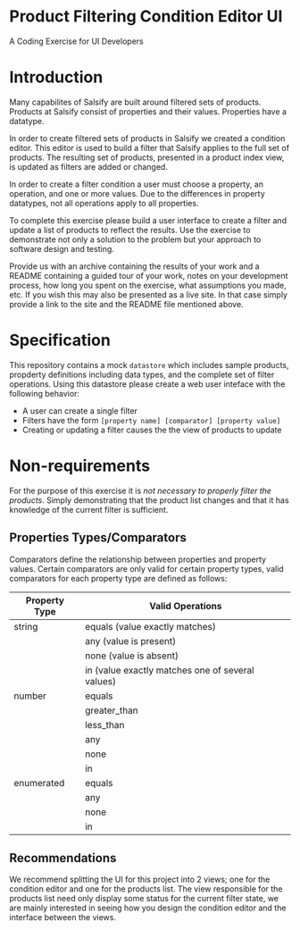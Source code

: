 # Product Filtering Condition Editor UI
A Coding Exercise for UI Developers

# Introduction

Many capabilites of Salsify are built around filtered sets of products. Products at Salsify consist of properties and their values. Properties have a datatype.

In order to create filtered sets of products in Salsify we created a condition editor. This editor is used to build a filter that Salsify applies to the full set of products. The resulting set of products, presented in a product index view, is updated as filters are added or changed.

In order to create a filter condition a user must choose a property, an operation, and one or more values. Due to the differences in property datatypes, not all operations apply to all properties.

To complete this exercise please build a user interface to create a filter and update a list of products to reflect the results. Use the exercise to demonstrate not only a solution to the problem but your approach to software design and testing.

Provide us with an archive containing the results of your work and a README containing a guided tour of your work, notes on your development process, how long you spent on the exercise, what assumptions you made, etc.  If you wish this may also be presented as a live site.  In that case simply provide a link to the site and the README file mentioned above.

# Specification

This repository contains a mock `datastore` which includes sample products, propderty definitions including data types, and the complete set of filter operations. Using this datastore please create a web user inteface with the following behavior:

* A user can create a single filter
* Filters have the form `[property name] [comparator] [property value]`
* Creating or updating a filter causes the the view of products to update

# Non-requirements
For the purpose of this exercise it is _not necessary to properly filter the products_. Simply demonstrating that the product list changes and that it has knowledge of the current filter is sufficient.

## Properties Types/Comparators

Comparators define the relationship between properties and property values. Certain comparators are only valid for certain property types, valid comparators for each property type are defined as follows:

| Property Type | Valid Operations |
---------------- | ----------------
| string | equals (value exactly matches) |
| | any (value is present) |
| | none (value is absent) |
| | in (value exactly matches one of several values)|
| number | equals |
| | greater_than |
| | less_than |
| | any |
| | none |
| | in |
| enumerated | equals |
| | any |
| | none |
| | in |

## Recommendations

We recommend splitting the UI for this project into 2 views; one for the condition editor and one for the products list. The view responsible for the products list need only display some status for the current filter state, we are mainly interested in seeing how you design the condition editor and the interface between the views.
